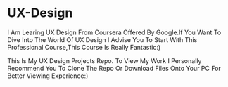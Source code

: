 # UX-Design

I Am Learing UX Design From Coursera Offered By Google.If You Want To Dive Into The World Of UX Design I Advise You To Start With This Professional Course,This Course Is Really Fantastic:)

This Is My UX Design Projects Repo.
To View My Work I Personally Recommend You To Clone The Repo Or Download Files Onto Your PC For Better Viewing Experience:)
